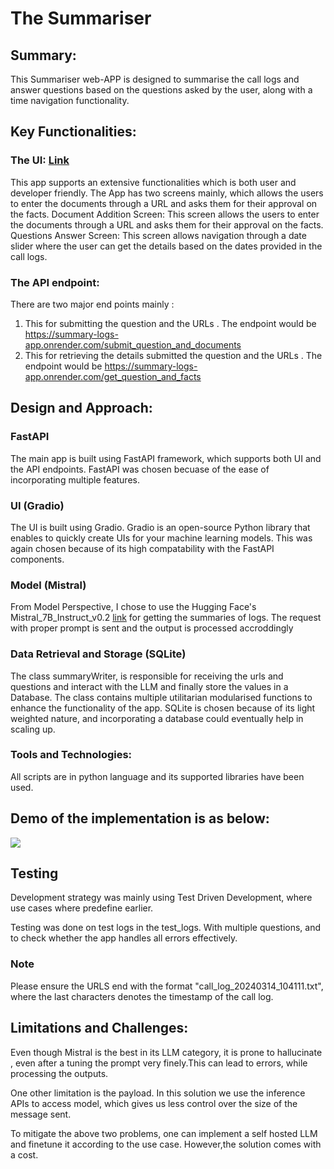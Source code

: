 # The Summariser

## Summary:
This Summariser web-APP is designed to summarise the call logs and answer questions based on the questions asked by the user, along with a time navigation functionality.

## Key Functionalities:
### The UI: [Link](https://summary-logs-app.onrender.com/ui)
This app supports an extensive functionalities which is both user and developer friendly.
The App has two screens mainly, which allows the users to enter the documents through a URL and asks them for their approval on the facts.
Document Addition Screen: This screen allows the users to enter the documents through a URL and asks them for their approval on the facts.
Questions Answer Screen: This screen allows navigation through a date slider where the user can get the details based on the dates provided in the call logs.

### The API endpoint:
There are two major end points mainly :
1)  This for submitting the question and the URLs . The endpoint would be https://summary-logs-app.onrender.com/submit_question_and_documents
2)  This for retrieving the details submitted the question and the URLs . The endpoint would be https://summary-logs-app.onrender.com/get_question_and_facts

## Design and Approach:
### FastAPI
The main app is built using FastAPI framework, which supports both UI and the API endpoints. FastAPI was chosen becuase of the ease of incorporating multiple features.

### UI (Gradio)
The UI is built using Gradio. Gradio is an open-source Python library that enables to quickly create UIs for your machine learning models. This was again chosen because of its high compatability with the FastAPI components.

### Model (Mistral)
From Model Perspective, I chose to use the Hugging Face's Mistral_7B_Instruct_v0.2 [link](https://huggingface.co/mistralai/Mistral-7B-Instruct-v0.2) for getting the summaries of logs. The request with proper prompt is sent and the output is processed accroddingly

### Data Retrieval and Storage (SQLite)
The class summaryWriter, is responsible for receiving the urls and questions and interact with the LLM and finally store the values in a Database. The class contains multiple utilitarian modularised functions to enhance the functionality of the app. SQLite is chosen because of its light weighted nature, and incorporating a database could eventually help in scaling up.

### Tools and Technologies:
All scripts are in python language and its supported libraries have been used. 

## Demo of the implementation is as below:
![](others/demo.gif)

## Testing 
Development strategy was mainly using Test Driven Development, where use cases where predefine earlier.

Testing was done on test logs in the test_logs. With multiple questions, and to check whether the app handles all errors effectively.

### Note
Please ensure the URLS end with the format "call_log_20240314_104111.txt", where the last characters denotes the timestamp of the call log.

## Limitations and Challenges:
Even though Mistral is the best in its LLM category, it is prone to hallucinate , even after a tuning the prompt very finely.This can lead to errors, while processing the outputs. 

One other limitation is the payload. In this solution we use the inference APIs to access model, which gives us less control over the size of the message sent.

To mitigate the above two problems, one can implement a self hosted LLM and finetune it according to the use case. However,the solution comes with a cost.